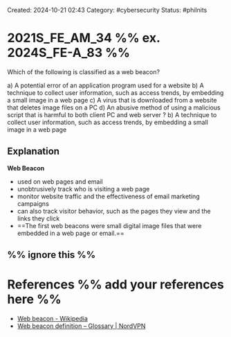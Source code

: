 Created: 2024-10-21 02:43
Category: #cybersecurity 
Status: #philnits



# 2021S_FE_AM_34 %% ex. 2024S_FE-A_83 %%

Which of the following is classified as a web beacon?

a) A potential error of an application program used for a website
b) A technique to collect user information, such as access trends, by embedding a small image in a web page
c) A virus that is downloaded from a website that deletes image files on a PC
d) An abusive method of using a malicious script that is harmful to both client PC and web server
? 
b) A technique to collect user information, such as access trends, by embedding a small image in a web page

## Explanation

**Web Beacon**
- used on web pages and email
- unobtrusively track who is visiting a web page
- monitor website traffic and the effectiveness of email marketing campaigns
- can also track visitor behavior, such as the pages they view and the links they click
- ==The first web beacons were small digital image files that were embedded in a web page or email.==




%% ignore this %%
---









# References %% add your references here %%
- [Web beacon - Wikipedia](https://en.wikipedia.org/wiki/Web_beacon)
- [Web beacon definition – Glossary | NordVPN](https://nordvpn.com/cybersecurity/glossary/web-beacon/)